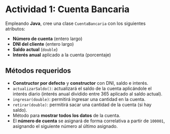 # Actividad 1: Cuenta Bancaria

Empleando **Java**, cree una clase `CuentaBancaria` con los siguientes atributos:

- **Número de cuenta** (entero largo)
- **DNI del cliente** (entero largo)
- **Saldo actual** (`double`)
- **Interés anual** aplicado a la cuenta (porcentaje)

## Métodos requeridos

- **Constructor por defecto** y **constructor** con DNI, saldo e interés.
- `actualizarSaldo()`: actualizará el saldo de la cuenta aplicándole el interés diario (interés anual dividido entre 365 aplicado al saldo actual).
- `ingresar(double)`: permitirá ingresar una cantidad en la cuenta.
- `retirar(double)`: permitirá sacar una cantidad de la cuenta (si hay saldo).
- Método para **mostrar todos los datos** de la cuenta.
- El **número de cuenta** se asignará de forma correlativa a partir de `100001`, asignando el siguiente número al último asignado.